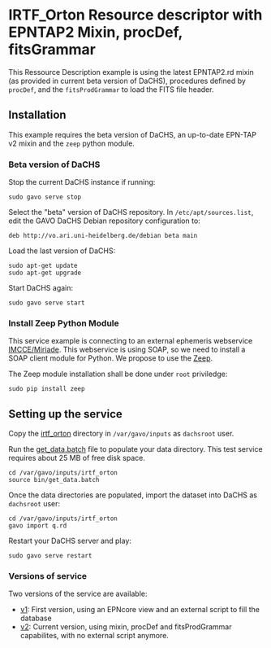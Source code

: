 # IRTF_Orton Resource descriptor with EPNTAP2 Mixin, procDef, fitsGrammar

This Ressource Description example is using the latest EPNTAP2.rd mixin 
(as provided in current beta version of DaCHS), procedures defined by `procDef`,
and the `fitsProdGrammar` to load the FITS file header.

## Installation

This example requires the beta version of DaCHS, an up-to-date EPN-TAP v2 mixin 
and the `zeep` python module. 

### Beta version of DaCHS

Stop the current DaCHS instance if running:
```
sudo gavo serve stop
```
Select the "beta" version of DaCHS repository. In `/etc/apt/sources.list`, edit
the GAVO DaCHS Debian repository configuration to:
```
deb http://vo.ari.uni-heidelberg.de/debian beta main
```
Load the last version of DaCHS:
```
sudo apt-get update
sudo apt-get upgrade
```
Start DaCHS again:
```
sudo gavo serve start
```

### Install Zeep Python Module

This service example is connecting to an external ephemeris webservice 
[IMCCE/Miriade](http://vo.imcce.fr/webservices/miriade/). This webservice is 
using SOAP, so we need to install a SOAP client module for Python. We propose 
to use the [Zeep](http://docs.python-zeep.org/en/master/). 

The Zeep module installation shall be done under `root` priviledge:
```
sudo pip install zeep
```


## Setting up the service

Copy the [irtf_orton](v2/irtf_orton) directory in `/var/gavo/inputs` as `dachsroot` user.

Run the [get_data.batch](v2/irtf_orton/bin/get_data.batch) file to populate your data 
directory. This test service requires about 25 MB of free disk space.  
```
cd /var/gavo/inputs/irtf_orton
source bin/get_data.batch
```

Once the data directories are populated, import the dataset into DaCHS as 
`dachsroot` user:
```
cd /var/gavo/inputs/irtf_orton
gavo import q.rd
```
Restart your DaCHS server and play:
```
sudo gavo serve restart
```

### Versions of service

Two versions of the service are available:
* [v1](v1): First version, using an EPNcore view and an external script to fill the database
* [v2](v2): Current version, using mixin, procDef and fitsProdGrammar capabilites, with no external script anymore. 


